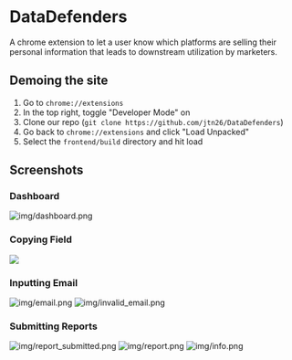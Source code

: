 # DataDefenders

A chrome extension to let a user know which platforms are selling their personal information that leads to downstream utilization by marketers.
## Demoing the site

1. Go to `chrome://extensions`
2. In the top right, toggle "Developer Mode" on
3. Clone our repo (`git clone https://github.com/jtn26/DataDefenders`)
4. Go back to `chrome://extensions` and click "Load Unpacked"
5. Select the `frontend/build` directory and hit load

## Screenshots

### Dashboard

![img/dashboard.png](./img/dashboard.png)
### Copying Field
![](./img/copy.png)
### Inputting Email

![img/email.png](./img/email.png)
![img/invalid_email.png](./img/invalid_email.png)


### Submitting Reports

![img/report_submitted.png](./img/report_submitted.png)
![img/report.png](./img/report.png)
![img/info.png](./img/info.png)

